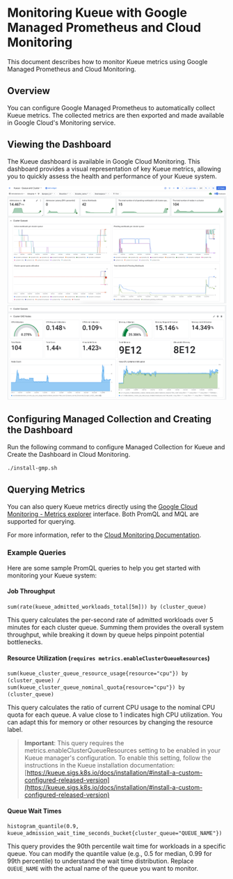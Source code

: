 # Monitoring Kueue with Google Managed Prometheus and Cloud Monitoring

This document describes how to monitor Kueue metrics using Google Managed Prometheus and Cloud Monitoring.

## Overview

You can configure Google Managed Prometheus to automatically collect Kueue metrics. The collected metrics are then exported and made available in Google Cloud's Monitoring service.

## Viewing the Dashboard

The Kueue dashboard is available in Google Cloud Monitoring. This dashboard provides a visual representation of key Kueue metrics, allowing you to quickly assess the health and performance of your Kueue system.

<img src="../../../images/kueue_cloud_monitoring_1.png" width="800">
<img src="../../../images/kueue_cloud_monitoring_2.png" width="800">

## Configuring Managed Collection and Creating the Dashboard

Run the following command to configure Managed Collection for Kueue and Create the Dashboard in Cloud Monitoring. 

```bash
./install-gmp.sh
```

## Querying Metrics

You can also query Kueue metrics directly using the [Google Cloud Monitoring - Metrics explorer](https://console.cloud.google.com/monitoring/metrics-explorer) interface. Both PromQL and MQL are supported for querying.

For more information, refer to the [Cloud Monitoring Documentation](https://cloud.google.com/monitoring/charts/metrics-explorer).

### Example Queries

Here are some sample PromQL queries to help you get started with monitoring your Kueue system:

#### Job Throughput

```promql
sum(rate(kueue_admitted_workloads_total[5m])) by (cluster_queue)
```

This query calculates the per-second rate of admitted workloads over 5 minutes for each cluster queue. Summing them provides the overall system throughput, while breaking it down by queue helps pinpoint potential bottlenecks.

#### Resource Utilization (`requires metrics.enableClusterQueueResources`)

```promql
sum(kueue_cluster_queue_resource_usage{resource="cpu"}) by (cluster_queue) / sum(kueue_cluster_queue_nominal_quota{resource="cpu"}) by (cluster_queue)
```

This query calculates the ratio of current CPU usage to the nominal CPU quota for each queue. A value close to 1 indicates high CPU utilization. You can adapt this for memory or other resources by changing the resource label.

>__Important__: This query requires the metrics.enableClusterQueueResources setting to be enabled in your Kueue manager's configuration.  To enable this setting, follow the instructions in the Kueue installation documentation: [https://kueue.sigs.k8s.io/docs/installation/#install-a-custom-configured-released-version](https://kueue.sigs.k8s.io/docs/installation/#install-a-custom-configured-released-version)

#### Queue Wait Times
```promql
histogram_quantile(0.9, kueue_admission_wait_time_seconds_bucket{cluster_queue="QUEUE_NAME"})
```
This query provides the 90th percentile wait time for workloads in a specific queue. You can modify the quantile value (e.g., 0.5 for median, 0.99 for 99th percentile) to understand the wait time distribution. Replace `QUEUE_NAME` with the actual name of the queue you want to monitor.